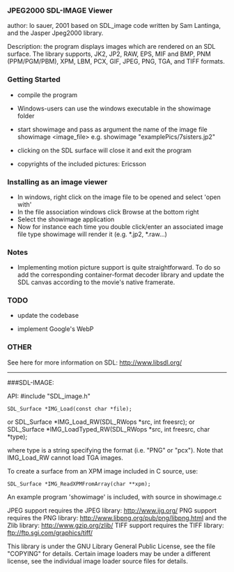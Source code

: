 ### JPEG2000 SDL-IMAGE Viewer 
author: lo sauer, 2001
based on SDL_image code written by Sam Lantinga, and the Jasper Jpeg2000 library.

Description: the program displays images which are rendered on an SDL surface.
The library supports, JK2, JP2, RAW, EPS, MIF and
BMP, PNM (PPM/PGM/PBM), XPM, LBM, PCX, GIF, JPEG, PNG, TGA, and TIFF formats.

### Getting Started 
 * compile the program
 
 * Windows-users can use the windows executable in the showimage folder
 
 * start showimage and pass as argument the name of the image file showimage <image_file>
  e.g. showimage "examplePics/7sisters.jp2"
  
 * clicking on the SDL surface will close it and exit the program

 * copyrights of the included pictures: Ericsson

### Installing as an image viewer
 * In windows, right click on the image file to be opened and select 'open with'
 * In the file association windows click Browse at the bottom right
 * Select the showimage application
 * Now for instance each time you double click/enter an associated image file type showimage will
   render it (e.g. *.jp2, *.raw...)

### Notes
 * Implementing motion picture support is quite straightforward. To do so add the corresponding container-format decoder library
  and update the SDL canvas according to the movie's native framerate.

### TODO
 * update the codebase
 
 * implement Google's WebP


### OTHER
See here for more information on SDL:
http://www.libsdl.org/

-----

###SDL-IMAGE:

API:
#include "SDL_image.h"

	SDL_Surface *IMG_Load(const char *file);
or
	SDL_Surface *IMG_Load_RW(SDL_RWops *src, int freesrc);
or
	SDL_Surface *IMG_LoadTyped_RW(SDL_RWops *src, int freesrc, char *type);

where type is a string specifying the format (i.e. "PNG" or "pcx").
Note that IMG_Load_RW cannot load TGA images.

To create a surface from an XPM image included in C source, use:

	SDL_Surface *IMG_ReadXPMFromArray(char **xpm);

An example program 'showimage' is included, with source in showimage.c

JPEG support requires the JPEG library: http://www.ijg.org/
PNG support requires the PNG library: http://www.libpng.org/pub/png/libpng.html
    and the Zlib library: http://www.gzip.org/zlib/
TIFF support requires the TIFF library: ftp://ftp.sgi.com/graphics/tiff/

This library is under the GNU Library General Public License, see the file
"COPYING" for details.  Certain image loaders may be under a different
license, see the individual image loader source files for details.  
